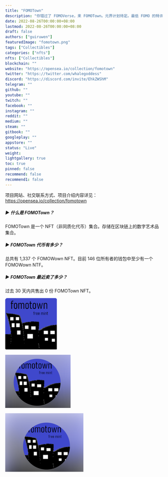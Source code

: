 ```yaml
---
title: "FOMOTown"
description: "你错过了 FOMOVerse，来 FOMOTown。元界计划待定。最低 FOMO 的特许权使用费为 10%。二次销售将捐给 Susan G Komen 乳腺癌基金会。"
date: 2022-08-26T00:00:00+08:00
lastmod: 2022-08-26T00:00:00+08:00
draft: false
authors: ["guiruwen"]
featuredImage: "fomotown.png"
tags: ["Collectibles"]
categories: ["nfts"]
nfts: ["Collectibles"]
blockchain: ""
website: "https://opensea.io/collection/fomotown"
twitter: "https://twitter.com/whalegoddess"
discord: "https://discord.com/invite/EhkZWShM"
telegram: ""
github: ""
youtube: ""
twitch: ""
facebook: ""
instagram: ""
reddit: ""
medium: ""
steam: ""
gitbook: ""
googleplay: ""
appstore: ""
status: "Live"
weight: 
lightgallery: true
toc: true
pinned: false
recommend: false
recommend1: false
---
```

项目网站、社交联系方式、项目介绍内容详见：https://opensea.io/collection/fomotown



##### ▶ 什么是 FOMOTown？

FOMOTown 是一个 NFT（非同质化代币）集合。存储在区块链上的数字艺术品集合。

##### ▶ FOMOTown 代币有多少？

总共有 1,337 个 FOMOWown NFT。目前 146 位所有者的钱包中至少有一个 FOMOWown NTF。

##### ▶ FOMOTown 最近卖了多少？

过去 30 天内共售出 0 份 FOMOTown NFT。



![nft](01.png)



![nft](02.png)



![nft](03.png)